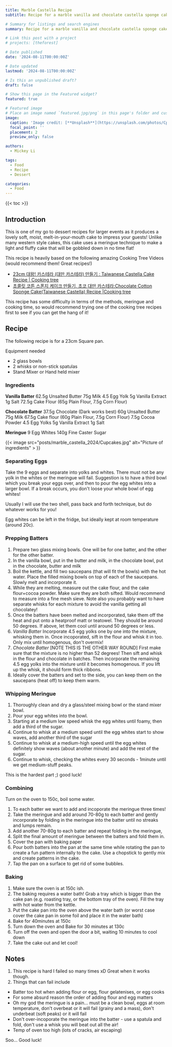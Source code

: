 ```yaml
---
title: Marble Castella Recipe
subtitle: Recipe for a marble vanilla and chocolate castella sponge cake

# Summary for listings and search engines
summary: Recipe for a marble vanilla and chocolate castella sponge cake

# Link this post with a project
# projects: [theforest]

# Date published
date: '2024-08-11T00:00:00Z'

# Date updated
lastmod: '2024-08-11T00:00:00Z'

# Is this an unpublished draft?
draft: false

# Show this page in the Featured widget?
featured: true

# Featured image
# Place an image named `featured.jpg/png` in this page's folder and customize its options here.
image:
  caption: 'Image credit: [**Unsplash**](https://unsplash.com/photos/CpkOjOcXdUY)'
  focal_point: ''
  placement: 2
  preview_only: false

authors:
  - Mickey Li 

tags:
  - Food
  - Recipe
  - Dessert

categories:
  - Food
---
```



{{< toc >}}

## Introduction

This is one of my go to dessert recipes for larger events as it produces a lovely soft, moist, melt-in-your-mouth cake to impress your guests! Unlike many western style cakes, this cake uses a meringue technique to make a light and fluffy cake that will be gobbled down in no time flat! 

This recipe is heavily based on the following amazing Cooking Tree Videos (would recommend them! Great recipes!)
-  [23cm 대왕! 카스테라 (대만 카스테라) 만들기 : Taiwanese Castella Cake Recipe | Cooking tree](https://www.youtube.com/watch?v=MDP65Nbg5l0)
-  [초콜릿 코튼 스폰지 케이크 만들기, 초코 대만 카스테라:Chocolate Cotton Sponge Cake(Taiwanese Castella) Recipe |Cooking tree](https://www.youtube.com/watch?v=rm_uhO24uGA)

This recipe has some difficulty in terms of the methods, meringue and cooking time, so would recommend trying one of the cooking tree recipes first to see if you can get the hang of it! 

## Recipe

The following recipe is for a 23cm Square pan.

Equipment needed
- 2 glass bowls 
- 2 whisks or non-stick spatulas 
- Stand Mixer or Hand held mixer 

### Ingredients 

**Vanilla Batter** 
62.5g Unsalted Butter
75g Milk
4.5 Egg Yolk 
5g Vanilla Extract
1g Salt
72.5g Cake Flour (65g Plain Flour, 7.5g Corn Flour)

**Chocolate Batter** 
37.5g Chocolate (Dark works best)
60g Unsalted Butter
75g Milk
67.5g Cake flour (60g Plain Flour, 7.5g Corn Flour)
7.5g Cocoa Powder
4.5 Egg Yolks
5g Vanilla Extract
1g Salt 

**Meringue**
9 Egg Whites 
140g Fine Caster Sugar

{{< image src="posts/marble_castella_2024/Cupcakes.jpg" alt="Picture of ingredients" > }}

### Separating Eggs

Take the 9 eggs and separate into yolks and whites. There must not be any yolk in the whites or the meringue will fail. Suggestion is to have a third bowl which you break your eggs over, and then to pour the egg whites into a larger bowl. If a break occurs, you don't loose your whole bowl of egg whites!

Usually I will use the two shell, pass back and forth technique, but do whatever works for you! 

Egg whites can be left in the fridge, but ideally kept at room temperature (around 20c). 

### Prepping Batters

1. Prepare two glass mixing bowls. One will be for one batter, and the other for the other batter. 
2. In the vanilla bowl, put in the butter and milk, in the chocolate bowl, put in the chocolate, butter and milk
3. Boil the kettle, and fill two saucepans (that will fit the bowls) with the hot water. Place the filled mixing bowls on top of each of the saucepans. Slowly melt and incorporate it. 
4. While they are melting, measure out the cake flour, and the cake flour+cocoa powder. Make sure they are both sifted. Would recommend to measure into a fine mesh sieve. Note also you probably want to have separate whisks for each mixture to avoid the vanilla getting all chocolatey! 
5. Once the batters have been melted and incorporated, take them off the heat and put onto a heatproof matt or teatowel. They should be around 50 degrees. If above, let them cool until around 50 degrees or less. 
6. *Vanilla Batter* Incorporate 4.5 egg yolks one by one into the mixture, whisking them in. Once incoporated, sift in the flour and whisk it in too. Only mix until homogenous, don't overmix! 
7. *Chocolate Batter* [NOTE THIS IS THE OTHER WAY ROUND] First make sure that the mixture is no higher than 52 degrees! Then sift and whisk in the flour and chocolate in batches. Then incorporate the remaining 4.5 egg yolks into the mixture until it becomes homogenous. If you lift up the whisk, it should form thick ribbons. 
8. Ideally cover the batters and set to the side, you can keep them on the saucepans (heat off) to keep them warm. 

### Whipping Meringue 

1. Thoroughly clean and dry a glass/steel mixing bowl or the stand mixer bowl. 
2. Pour your egg whites into the bowl. 
3. Starting at a medium low speed whisk the egg whites until foamy, then add a third of the sugar. 
4. Continue to whisk at a medium speed until the egg whites start to show waves, add another third of the sugar
5. Continue to whisk at a medium-high speed until the egg whites definitely show waves (about another minute) and add the rest of the sugar. 
6. Continue to whisk, checking the whites every 30 seconds - 1minute until we get medium-stuff peaks.  

This is the hardest part ;) good luck! 

### Combining

Turn on the oven to 150c, boil some water. 

1. To each batter we want to add and incoporate the meringue three times! 
2. Take the meringue and add around 70-80g to each batter and gently incorporate by folding in the meringue into the batter until no streaks and lumps remain. 
3. Add another 70-80g to each batter and repeat folding in the meringue,
4. Split the final amount of meringue between the batters and fold them in.
5. Cover the pan with baking paper
6. Pour both batters into the pan at the same time while rotating the pan to create a fun pattern internally to the cake. Use a chopstick to gently mix and create patterns in the cake. 
7. Tap the pan on a surface to get rid of some bubbles. 

### Baking 

1. Make sure the oven is at 150c ish. 
2. The baking requires a water bath! Grab a tray which is bigger than the cake pan (e.g. roasting tray, or the bottom tray of the oven). Fill the tray with hot water from the kettle.
3. Put the cake pan into the oven above the water bath (or worst case cover the cake pan in some foil and place it in the water bath)
4. Bake for 40minutes at 150c
5. Turn down the oven and Bake for 30 minutes at 130c 
6. Turn off the oven and open the door a bit, waiting 10 minutes to cool down
7. Take the cake out and let cool! 

## Notes

1. This recipe is hard I failed so many times xD Great when it works though. 
2. Things that can fail include
  - Batter too hot when adding flour or egg, flour gelatenises, or egg cooks 
  - For some absurd reason the order of adding flour and egg matters
  - Oh my god the meringue is a pain... must be a clean bowl, eggs at room temperature, don't overbeat or it will fail (grainy and a mass), don't underbeat (soft peaks) or it will fail
  - Don't over-incoporate the meringue into the batter - use a spatula and fold, don't use a whisk you will beat out all the air! 
  - Temp of oven too high (lots of cracks, air escaping)

Soo... Good luck! 
